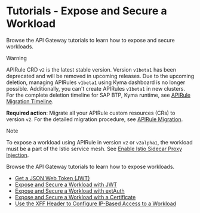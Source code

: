 # Tutorials - Expose and Secure a Workload
Browse the API Gateway tutorials to learn how to expose and secure workloads.

> [!WARNING]
> APIRule CRD `v2` is the latest stable version. Version `v1beta1` has been deprecated and will be removed in upcoming releases. Due to the upcoming deletion, managing APIRules `v1beta1` using Kyma dashboard is no longer possible. Additionally, you can't create APIRules `v1beta1` in new clusters. For the complete deletion timeline for SAP BTP, Kyma runtime, see [APIRule Migration Timeline](https://help.sap.com/docs/btp/sap-business-technology-platform/apirule-migration?locale=en-US&version=Cloud#apirule-v1beta1-migration-timeline).
>
> **Required action**: Migrate all your APIRule custom resources (CRs) to version `v2`. For the detailed migration procedure, see [APIRule Migration](../../apirule-migration/README.md).

> [!NOTE] 
> To expose a workload using APIRule in version `v2` or `v2alpha1`, the workload must be a part of the Istio service mesh. See [Enable Istio Sidecar Proxy Injection](https://kyma-project.io/#/istio/user/tutorials/01-40-enable-sidecar-injection?id=enable-istio-sidecar-proxy-injection).

Browse the API Gateway tutorials to learn how to expose workloads.

- [Get a JSON Web Token (JWT)](./01-51-get-jwt.md)
- [Expose and Secure a Workload with JWT](./01-52-expose-and-secure-workload-jwt.md)
- [Expose and Secure a Workload with extAuth](./01-53-expose-and-secure-workload-ext-auth.md)
- [Expose and Secure a Workload with a Certificate](./01-54-expose-and-secure-workload-with-certificate.md)
- [Use the XFF Header to Configure IP-Based Access to a Workload](./01-55-ip-based-access-with-xff.md)